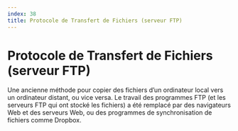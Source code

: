 ```yaml
---
index: 38
title: Protocole de Transfert de Fichiers (serveur FTP)
---
```

# Protocole de Transfert de Fichiers (serveur FTP)

Une ancienne méthode pour copier des fichiers d’un ordinateur local vers un ordinateur distant, ou vice versa. Le travail des programmes FTP (et les serveurs FTP qui ont stocké les fichiers) a été remplacé par des navigateurs Web et des serveurs Web, ou des programmes de synchronisation de fichiers comme Dropbox.